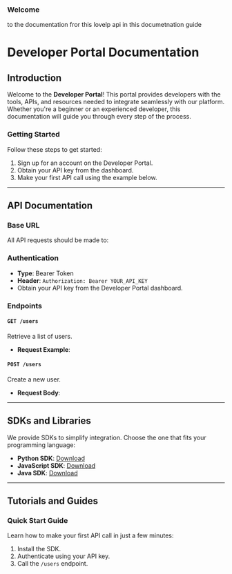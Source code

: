 ### Welcome
to the documentation fror this lovelp api
in this documetnation guide 
# Developer Portal Documentation

## Introduction
Welcome to the **Developer Portal**! This portal provides developers with the tools, APIs, and resources needed to integrate seamlessly with our platform. Whether you're a beginner or an experienced developer, this documentation will guide you through every step of the process.

### Getting Started
Follow these steps to get started:
1. Sign up for an account on the Developer Portal.
2. Obtain your API key from the dashboard.
3. Make your first API call using the example below.


---

## API Documentation

### Base URL
All API requests should be made to:

### Authentication
- **Type**: Bearer Token
- **Header**: `Authorization: Bearer YOUR_API_KEY`
- Obtain your API key from the Developer Portal dashboard.

### Endpoints

#### `GET /users`
Retrieve a list of users.

- **Request Example**:


#### `POST /users`
Create a new user.

- **Request Body**:

---

## SDKs and Libraries

We provide SDKs to simplify integration. Choose the one that fits your programming language:

- **Python SDK**: [Download](https://example.com/python-sdk)
- **JavaScript SDK**: [Download](https://example.com/javascript-sdk)
- **Java SDK**: [Download](https://example.com/java-sdk)

---

## Tutorials and Guides

### Quick Start Guide
Learn how to make your first API call in just a few minutes:
1. Install the SDK.
2. Authenticate using your API key.
3. Call the `/users` endpoint.

